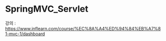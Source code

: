 # SpringMVC_Servlet

강의 : https://www.inflearn.com/course/%EC%8A%A4%ED%94%84%EB%A7%81-mvc-1/dashboard
